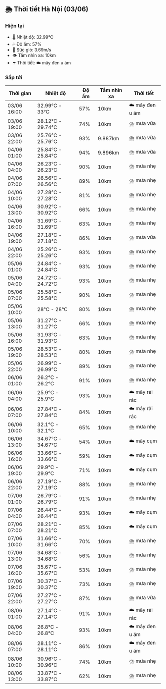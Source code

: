## 🌦️ Thời tiết Hà Nội (03/06)

### Hiện tại

- 🌡️ Nhiệt độ: 32.99℃
- 💦 Độ ẩm: 57%
- 💨 Sức gió: 3.69m/s
- 👁️ Tầm nhìn xa: 10km
- ☂️ Thời tiết: ☁️ mây đen u ám

### Sắp tới

| Thời gian | Nhiệt độ | Độ ẩm | Tầm nhìn xa | Thời tiết |
| --- | --- | --- | --- | --- |
| 03/06 16:00 | 32.99℃ - 33℃ | 57% | 10km | ☁️ mây đen u ám |
| 03/06 19:00 | 28.12℃ - 29.74℃ | 74% | 10km | ⛈️ mưa vừa |
| 03/06 22:00 | 25.76℃ - 25.76℃ | 93% | 9.887km | ⛈️ mưa vừa |
| 04/06 01:00 | 25.84℃ - 25.84℃ | 94% | 9.896km | ⛈️ mưa vừa |
| 04/06 04:00 | 26.23℃ - 26.23℃ | 90% | 10km | ⛈️ mưa nhẹ |
| 04/06 07:00 | 26.56℃ - 26.56℃ | 89% | 10km | ⛈️ mưa nhẹ |
| 04/06 10:00 | 27.28℃ - 27.28℃ | 81% | 10km | ⛈️ mưa nhẹ |
| 04/06 13:00 | 30.92℃ - 30.92℃ | 66% | 10km | ⛈️ mưa nhẹ |
| 04/06 16:00 | 31.69℃ - 31.69℃ | 63% | 10km | ⛈️ mưa nhẹ |
| 04/06 19:00 | 27.18℃ - 27.18℃ | 86% | 10km | ⛈️ mưa vừa |
| 04/06 22:00 | 25.26℃ - 25.26℃ | 93% | 10km | ⛈️ mưa nhẹ |
| 05/06 01:00 | 24.84℃ - 24.84℃ | 93% | 10km | ⛈️ mưa nhẹ |
| 05/06 04:00 | 24.72℃ - 24.72℃ | 93% | 10km | ⛈️ mưa nhẹ |
| 05/06 07:00 | 25.58℃ - 25.58℃ | 90% | 10km | ⛈️ mưa nhẹ |
| 05/06 10:00 | 28℃ - 28℃ | 80% | 10km | ⛈️ mưa nhẹ |
| 05/06 13:00 | 31.27℃ - 31.27℃ | 66% | 10km | ⛈️ mưa nhẹ |
| 05/06 16:00 | 31.93℃ - 31.93℃ | 63% | 10km | ⛈️ mưa nhẹ |
| 05/06 19:00 | 28.53℃ - 28.53℃ | 80% | 10km | ⛈️ mưa nhẹ |
| 05/06 22:00 | 26.99℃ - 26.99℃ | 89% | 10km | ⛈️ mưa nhẹ |
| 06/06 01:00 | 26.2℃ - 26.2℃ | 91% | 10km | ⛈️ mưa nhẹ |
| 06/06 04:00 | 25.9℃ - 25.9℃ | 93% | 10km | ☁️ mây rải rác |
| 06/06 07:00 | 27.84℃ - 27.84℃ | 84% | 10km | ☁️ mây rải rác |
| 06/06 10:00 | 32.1℃ - 32.1℃ | 65% | 10km | ⛈️ mưa nhẹ |
| 06/06 13:00 | 34.67℃ - 34.67℃ | 54% | 10km | ☁️ mây cụm |
| 06/06 16:00 | 33.66℃ - 33.66℃ | 59% | 10km | ☁️ mây cụm |
| 06/06 19:00 | 29.9℃ - 29.9℃ | 71% | 10km | ☁️ mây cụm |
| 06/06 22:00 | 27.19℃ - 27.19℃ | 88% | 10km | ⛈️ mưa nhẹ |
| 07/06 01:00 | 26.79℃ - 26.79℃ | 91% | 10km | ⛈️ mưa nhẹ |
| 07/06 04:00 | 26.44℃ - 26.44℃ | 93% | 10km | ☁️ mây cụm |
| 07/06 07:00 | 28.21℃ - 28.21℃ | 85% | 10km | ☁️ mây cụm |
| 07/06 10:00 | 31.66℃ - 31.66℃ | 70% | 10km | ⛈️ mưa nhẹ |
| 07/06 13:00 | 34.68℃ - 34.68℃ | 56% | 10km | ⛈️ mưa nhẹ |
| 07/06 16:00 | 35.67℃ - 35.67℃ | 53% | 10km | ⛈️ mưa nhẹ |
| 07/06 19:00 | 30.37℃ - 30.37℃ | 73% | 10km | ⛈️ mưa nhẹ |
| 07/06 22:00 | 27.27℃ - 27.27℃ | 87% | 10km | ⛈️ mưa vừa |
| 08/06 01:00 | 27.14℃ - 27.14℃ | 91% | 10km | ☁️ mây rải rác |
| 08/06 04:00 | 26.8℃ - 26.8℃ | 93% | 10km | ☁️ mây đen u ám |
| 08/06 07:00 | 28.11℃ - 28.11℃ | 86% | 10km | ☁️ mây đen u ám |
| 08/06 10:00 | 30.96℃ - 30.96℃ | 74% | 10km | ⛈️ mưa nhẹ |
| 08/06 13:00 | 33.87℃ - 33.87℃ | 62% | 10km | ⛈️ mưa nhẹ |

